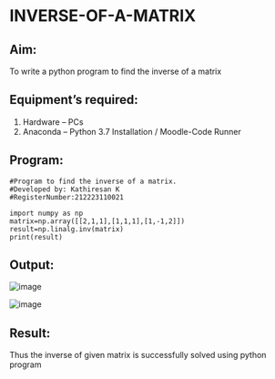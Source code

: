 # INVERSE-OF-A-MATRIX
## Aim:
To write a python program to find the inverse of a matrix
## Equipment’s required:
1. 	Hardware – PCs
2. 	Anaconda – Python 3.7 Installation / Moodle-Code Runner
## Program:
```
#Program to find the inverse of a matrix.
#Developed by: Kathiresan K
#RegisterNumber:212223110021
```
```
import numpy as np
matrix=np.array([[2,1,1],[1,1,1],[1,-1,2]])
result=np.linalg.inv(matrix)
print(result)
```
## Output:
![image](https://github.com/Kathiresan-23013376/INVERSE-OF-A-MATRIX/assets/150008375/3483657d-70bc-4d2c-9a6a-b121448aba39)

![image](https://github.com/Kathiresan-23013376/INVERSE-OF-A-MATRIX/assets/150008375/bea306f2-8deb-44bb-b747-ba0724a130d8)

## Result:
Thus the inverse of given matrix is successfully solved using python program

